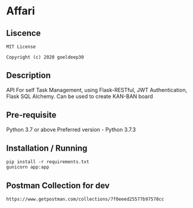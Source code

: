 # Affari

## Liscence
```
MIT License

Copyright (c) 2020 goeldeep30
```

## Description
API For self Task Management, using Flask-RESTful, JWT Authentication, Flask SQL Alchemy.
Can be used to create KAN-BAN board

## Pre-requisite
Python 3.7 or above
Preferred version - Python 3.7.3

## Installation / Running
```
pip install -r requirements.txt
gunicorn app:app
```

## Postman Collection for dev
```
https://www.getpostman.com/collections/7f0eeed25577b97578cc
```
